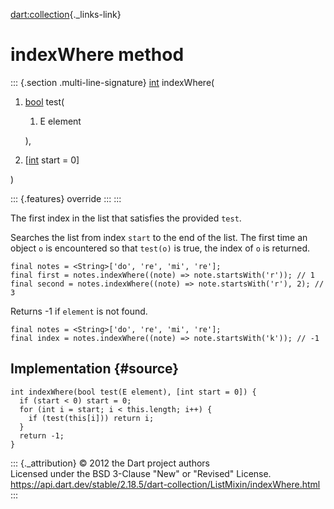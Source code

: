 [dart:collection](../../dart-collection/dart-collection-library){._links-link}

indexWhere method
=================

::: {.section .multi-line-signature}
[int](../../dart-core/int-class) indexWhere(

1.  [bool](../../dart-core/bool-class) test(
    1.  E element

    ),
2.  \[[int](../../dart-core/int-class) start = 0\]

)

::: {.features}
override
:::
:::

The first index in the list that satisfies the provided `test`.

Searches the list from index `start` to the end of the list. The first
time an object `o` is encountered so that `test(o)` is true, the index
of `o` is returned.

``` {.language-dart data-language="dart"}
final notes = <String>['do', 're', 'mi', 're'];
final first = notes.indexWhere((note) => note.startsWith('r')); // 1
final second = notes.indexWhere((note) => note.startsWith('r'), 2); // 3
```

Returns -1 if `element` is not found.

``` {.language-dart data-language="dart"}
final notes = <String>['do', 're', 'mi', 're'];
final index = notes.indexWhere((note) => note.startsWith('k')); // -1
```

Implementation {#source}
--------------

``` {.language-dart data-language="dart"}
int indexWhere(bool test(E element), [int start = 0]) {
  if (start < 0) start = 0;
  for (int i = start; i < this.length; i++) {
    if (test(this[i])) return i;
  }
  return -1;
}
```

::: {._attribution}
© 2012 the Dart project authors\
Licensed under the BSD 3-Clause \"New\" or \"Revised\" License.\
<https://api.dart.dev/stable/2.18.5/dart-collection/ListMixin/indexWhere.html>
:::
